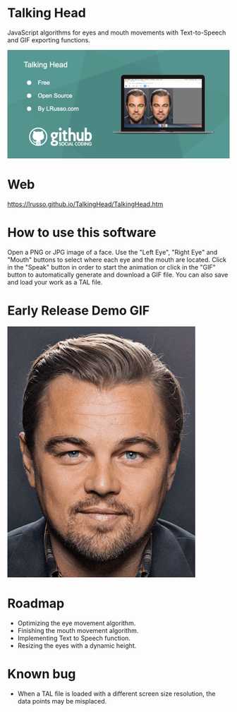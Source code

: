# Talking Head

JavaScript algorithms for eyes and mouth movements with Text-to-Speech and GIF exporting functions.

![alt screenshot](https://raw.githubusercontent.com/lrusso/TalkingHead/master/TalkingHead.png)

# Web

https://lrusso.github.io/TalkingHead/TalkingHead.htm

# How to use this software

Open a PNG or JPG image of a face. Use the "Left Eye", "Right Eye" and "Mouth" buttons to select where each eye and the mouth are located. Click in the "Speak" button in order to start the animation or click in the "GIF" button to automatically generate and download a GIF file. You can also save and load your work as a TAL file.

# Early Release Demo GIF

![alt screenshot](https://raw.githubusercontent.com/lrusso/TalkingHead/master/TalkingHead.gif)

# Roadmap

- Optimizing the eye movement algorithm.
- Finishing the mouth movement algorithm.
- Implementing Text to Speech function.
- Resizing the eyes with a dynamic height.

# Known bug

- When a TAL file is loaded with a different screen size resolution, the data points may be misplaced.
